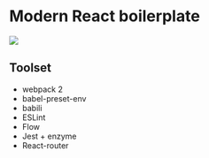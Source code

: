 # Modern React boilerplate

![](http://media.giphy.com/media/EldfH1VJdbrwY/giphy.gif)

## Toolset
- webpack 2
- babel-preset-env
- babili
- ESLint
- Flow
- Jest + enzyme
- React-router
